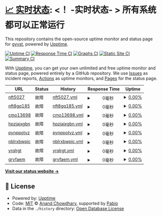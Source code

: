 # [📈 实时状态](https://upptime.xyzzz.rr.nu): <！ -实时状态- > **所有系统都可以正常运行**

This repository contains the open-source uptime monitor and status page for [gyyst](https://upptime.xyzzz.rr.nu), powered by [Upptime](https://github.com/upptime/upptime).

[![Uptime CI](https://github.com/gyyst/upptime/workflows/Uptime%20CI/badge.svg)](https://github.com/gyyst/upptime/actions?query=workflow%3A%22Uptime+CI%22)
[![Response Time CI](https://github.com/gyyst/upptime/workflows/Response%20Time%20CI/badge.svg)](https://github.com/gyyst/upptime/actions?query=workflow%3A%22Response+Time+CI%22)
[![Graphs CI](https://github.com/gyyst/upptime/workflows/Graphs%20CI/badge.svg)](https://github.com/gyyst/upptime/actions?query=workflow%3A%22Graphs+CI%22)
[![Static Site CI](https://github.com/gyyst/upptime/workflows/Static%20Site%20CI/badge.svg)](https://github.com/gyyst/upptime/actions?query=workflow%3A%22Static+Site+CI%22)
[![Summary CI](https://github.com/gyyst/upptime/workflows/Summary%20CI/badge.svg)](https://github.com/gyyst/upptime/actions?query=workflow%3A%22Summary+CI%22)

With [Upptime](https://upptime.js.org), you can get your own unlimited and free uptime monitor and status page, powered entirely by a GitHub repository. We use [Issues](https://github.com/gyyst/upptime/issues) as incident reports, [Actions](https://github.com/gyyst/upptime/actions) as uptime monitors, and [Pages](https://upptime.xyzzz.rr.nu) for the status page.

<!--start: status pages-->
<!-- This summary is generated by Upptime (https://github.com/upptime/upptime) -->
<!-- Do not edit this manually, your changes will be overwritten -->
<!-- prettier-ignore -->
| URL | Status | History | Response Time | Uptime |
| --- | ------ | ------- | ------------- | ------ |
| <img alt="" src="https://icons.duckduckgo.com/ip3/nft5027.crontab.rr.nu.ico" height="13"> [nft5027](https://nft5027.crontab.rr.nu/) | 故障 | [nft5027.yml](https://github.com/gyyst/upptime/commits/HEAD/history/nft5027.yml) | <details><summary><img alt="Response time graph" src="./graphs/nft5027/response-time-week.png" height="20"> 0毫秒</summary><br><a href="https://upptime.xyzzzz.ip-ddns.com/history/nft5027"><img alt="Response time 840" src="https://img.shields.io/endpoint?url=https%3A%2F%2Fraw.githubusercontent.com%2Fgyyst%2Fupptime%2FHEAD%2Fapi%2Fnft5027%2Fresponse-time.json"></a><br><a href="https://upptime.xyzzzz.ip-ddns.com/history/nft5027"><img alt="24-hour response time 0" src="https://img.shields.io/endpoint?url=https%3A%2F%2Fraw.githubusercontent.com%2Fgyyst%2Fupptime%2FHEAD%2Fapi%2Fnft5027%2Fresponse-time-day.json"></a><br><a href="https://upptime.xyzzzz.ip-ddns.com/history/nft5027"><img alt="7-day response time 0" src="https://img.shields.io/endpoint?url=https%3A%2F%2Fraw.githubusercontent.com%2Fgyyst%2Fupptime%2FHEAD%2Fapi%2Fnft5027%2Fresponse-time-week.json"></a><br><a href="https://upptime.xyzzzz.ip-ddns.com/history/nft5027"><img alt="30-day response time 0" src="https://img.shields.io/endpoint?url=https%3A%2F%2Fraw.githubusercontent.com%2Fgyyst%2Fupptime%2FHEAD%2Fapi%2Fnft5027%2Fresponse-time-month.json"></a><br><a href="https://upptime.xyzzzz.ip-ddns.com/history/nft5027"><img alt="1-year response time 840" src="https://img.shields.io/endpoint?url=https%3A%2F%2Fraw.githubusercontent.com%2Fgyyst%2Fupptime%2FHEAD%2Fapi%2Fnft5027%2Fresponse-time-year.json"></a></details> | <details><summary><a href="https://upptime.xyzzzz.ip-ddns.com/history/nft5027">0.00%</a></summary><a href="https://upptime.xyzzzz.ip-ddns.com/history/nft5027"><img alt="All-time uptime 21.49%" src="https://img.shields.io/endpoint?url=https%3A%2F%2Fraw.githubusercontent.com%2Fgyyst%2Fupptime%2FHEAD%2Fapi%2Fnft5027%2Fuptime.json"></a><br><a href="https://upptime.xyzzzz.ip-ddns.com/history/nft5027"><img alt="24-hour uptime 0.00%" src="https://img.shields.io/endpoint?url=https%3A%2F%2Fraw.githubusercontent.com%2Fgyyst%2Fupptime%2FHEAD%2Fapi%2Fnft5027%2Fuptime-day.json"></a><br><a href="https://upptime.xyzzzz.ip-ddns.com/history/nft5027"><img alt="7-day uptime 0.00%" src="https://img.shields.io/endpoint?url=https%3A%2F%2Fraw.githubusercontent.com%2Fgyyst%2Fupptime%2FHEAD%2Fapi%2Fnft5027%2Fuptime-week.json"></a><br><a href="https://upptime.xyzzzz.ip-ddns.com/history/nft5027"><img alt="30-day uptime 1.38%" src="https://img.shields.io/endpoint?url=https%3A%2F%2Fraw.githubusercontent.com%2Fgyyst%2Fupptime%2FHEAD%2Fapi%2Fnft5027%2Fuptime-month.json"></a><br><a href="https://upptime.xyzzzz.ip-ddns.com/history/nft5027"><img alt="1-year uptime 21.49%" src="https://img.shields.io/endpoint?url=https%3A%2F%2Fraw.githubusercontent.com%2Fgyyst%2Fupptime%2FHEAD%2Fapi%2Fnft5027%2Fuptime-year.json"></a></details>
| <img alt="" src="https://icons.duckduckgo.com/ip3/nft8gq185.crontab.rr.nu.ico" height="13"> [nft8gq185](https://nft8gq185.crontab.rr.nu/) | 故障 | [nft8gq185.yml](https://github.com/gyyst/upptime/commits/HEAD/history/nft8gq185.yml) | <details><summary><img alt="Response time graph" src="./graphs/nft8gq185/response-time-week.png" height="20"> 0毫秒</summary><br><a href="https://upptime.xyzzzz.ip-ddns.com/history/nft8gq185"><img alt="Response time 792" src="https://img.shields.io/endpoint?url=https%3A%2F%2Fraw.githubusercontent.com%2Fgyyst%2Fupptime%2FHEAD%2Fapi%2Fnft8gq185%2Fresponse-time.json"></a><br><a href="https://upptime.xyzzzz.ip-ddns.com/history/nft8gq185"><img alt="24-hour response time 0" src="https://img.shields.io/endpoint?url=https%3A%2F%2Fraw.githubusercontent.com%2Fgyyst%2Fupptime%2FHEAD%2Fapi%2Fnft8gq185%2Fresponse-time-day.json"></a><br><a href="https://upptime.xyzzzz.ip-ddns.com/history/nft8gq185"><img alt="7-day response time 0" src="https://img.shields.io/endpoint?url=https%3A%2F%2Fraw.githubusercontent.com%2Fgyyst%2Fupptime%2FHEAD%2Fapi%2Fnft8gq185%2Fresponse-time-week.json"></a><br><a href="https://upptime.xyzzzz.ip-ddns.com/history/nft8gq185"><img alt="30-day response time 0" src="https://img.shields.io/endpoint?url=https%3A%2F%2Fraw.githubusercontent.com%2Fgyyst%2Fupptime%2FHEAD%2Fapi%2Fnft8gq185%2Fresponse-time-month.json"></a><br><a href="https://upptime.xyzzzz.ip-ddns.com/history/nft8gq185"><img alt="1-year response time 792" src="https://img.shields.io/endpoint?url=https%3A%2F%2Fraw.githubusercontent.com%2Fgyyst%2Fupptime%2FHEAD%2Fapi%2Fnft8gq185%2Fresponse-time-year.json"></a></details> | <details><summary><a href="https://upptime.xyzzzz.ip-ddns.com/history/nft8gq185">0.00%</a></summary><a href="https://upptime.xyzzzz.ip-ddns.com/history/nft8gq185"><img alt="All-time uptime 22.27%" src="https://img.shields.io/endpoint?url=https%3A%2F%2Fraw.githubusercontent.com%2Fgyyst%2Fupptime%2FHEAD%2Fapi%2Fnft8gq185%2Fuptime.json"></a><br><a href="https://upptime.xyzzzz.ip-ddns.com/history/nft8gq185"><img alt="24-hour uptime 0.00%" src="https://img.shields.io/endpoint?url=https%3A%2F%2Fraw.githubusercontent.com%2Fgyyst%2Fupptime%2FHEAD%2Fapi%2Fnft8gq185%2Fuptime-day.json"></a><br><a href="https://upptime.xyzzzz.ip-ddns.com/history/nft8gq185"><img alt="7-day uptime 0.00%" src="https://img.shields.io/endpoint?url=https%3A%2F%2Fraw.githubusercontent.com%2Fgyyst%2Fupptime%2FHEAD%2Fapi%2Fnft8gq185%2Fuptime-week.json"></a><br><a href="https://upptime.xyzzzz.ip-ddns.com/history/nft8gq185"><img alt="30-day uptime 1.38%" src="https://img.shields.io/endpoint?url=https%3A%2F%2Fraw.githubusercontent.com%2Fgyyst%2Fupptime%2FHEAD%2Fapi%2Fnft8gq185%2Fuptime-month.json"></a><br><a href="https://upptime.xyzzzz.ip-ddns.com/history/nft8gq185"><img alt="1-year uptime 22.27%" src="https://img.shields.io/endpoint?url=https%3A%2F%2Fraw.githubusercontent.com%2Fgyyst%2Fupptime%2FHEAD%2Fapi%2Fnft8gq185%2Fuptime-year.json"></a></details>
| <img alt="" src="https://icons.duckduckgo.com/ip3/cmo13698.crontab.rr.nu.ico" height="13"> [cmo13698](https://cmo13698.crontab.rr.nu/) | 故障 | [cmo13698.yml](https://github.com/gyyst/upptime/commits/HEAD/history/cmo13698.yml) | <details><summary><img alt="Response time graph" src="./graphs/cmo13698/response-time-week.png" height="20"> 0毫秒</summary><br><a href="https://upptime.xyzzzz.ip-ddns.com/history/cmo13698"><img alt="Response time 772" src="https://img.shields.io/endpoint?url=https%3A%2F%2Fraw.githubusercontent.com%2Fgyyst%2Fupptime%2FHEAD%2Fapi%2Fcmo13698%2Fresponse-time.json"></a><br><a href="https://upptime.xyzzzz.ip-ddns.com/history/cmo13698"><img alt="24-hour response time 0" src="https://img.shields.io/endpoint?url=https%3A%2F%2Fraw.githubusercontent.com%2Fgyyst%2Fupptime%2FHEAD%2Fapi%2Fcmo13698%2Fresponse-time-day.json"></a><br><a href="https://upptime.xyzzzz.ip-ddns.com/history/cmo13698"><img alt="7-day response time 0" src="https://img.shields.io/endpoint?url=https%3A%2F%2Fraw.githubusercontent.com%2Fgyyst%2Fupptime%2FHEAD%2Fapi%2Fcmo13698%2Fresponse-time-week.json"></a><br><a href="https://upptime.xyzzzz.ip-ddns.com/history/cmo13698"><img alt="30-day response time 0" src="https://img.shields.io/endpoint?url=https%3A%2F%2Fraw.githubusercontent.com%2Fgyyst%2Fupptime%2FHEAD%2Fapi%2Fcmo13698%2Fresponse-time-month.json"></a><br><a href="https://upptime.xyzzzz.ip-ddns.com/history/cmo13698"><img alt="1-year response time 772" src="https://img.shields.io/endpoint?url=https%3A%2F%2Fraw.githubusercontent.com%2Fgyyst%2Fupptime%2FHEAD%2Fapi%2Fcmo13698%2Fresponse-time-year.json"></a></details> | <details><summary><a href="https://upptime.xyzzzz.ip-ddns.com/history/cmo13698">0.00%</a></summary><a href="https://upptime.xyzzzz.ip-ddns.com/history/cmo13698"><img alt="All-time uptime 24.31%" src="https://img.shields.io/endpoint?url=https%3A%2F%2Fraw.githubusercontent.com%2Fgyyst%2Fupptime%2FHEAD%2Fapi%2Fcmo13698%2Fuptime.json"></a><br><a href="https://upptime.xyzzzz.ip-ddns.com/history/cmo13698"><img alt="24-hour uptime 0.00%" src="https://img.shields.io/endpoint?url=https%3A%2F%2Fraw.githubusercontent.com%2Fgyyst%2Fupptime%2FHEAD%2Fapi%2Fcmo13698%2Fuptime-day.json"></a><br><a href="https://upptime.xyzzzz.ip-ddns.com/history/cmo13698"><img alt="7-day uptime 0.00%" src="https://img.shields.io/endpoint?url=https%3A%2F%2Fraw.githubusercontent.com%2Fgyyst%2Fupptime%2FHEAD%2Fapi%2Fcmo13698%2Fuptime-week.json"></a><br><a href="https://upptime.xyzzzz.ip-ddns.com/history/cmo13698"><img alt="30-day uptime 1.38%" src="https://img.shields.io/endpoint?url=https%3A%2F%2Fraw.githubusercontent.com%2Fgyyst%2Fupptime%2FHEAD%2Fapi%2Fcmo13698%2Fuptime-month.json"></a><br><a href="https://upptime.xyzzzz.ip-ddns.com/history/cmo13698"><img alt="1-year uptime 24.31%" src="https://img.shields.io/endpoint?url=https%3A%2F%2Fraw.githubusercontent.com%2Fgyyst%2Fupptime%2FHEAD%2Fapi%2Fcmo13698%2Fuptime-year.json"></a></details>
| <img alt="" src="https://icons.duckduckgo.com/ip3/hpzjajxgbn.crontab.rr.nu.ico" height="13"> [hpzjajxgbn](https://hpzjajxgbn.crontab.rr.nu/) | 故障 | [hpzjajxgbn.yml](https://github.com/gyyst/upptime/commits/HEAD/history/hpzjajxgbn.yml) | <details><summary><img alt="Response time graph" src="./graphs/hpzjajxgbn/response-time-week.png" height="20"> 0毫秒</summary><br><a href="https://upptime.xyzzzz.ip-ddns.com/history/hpzjajxgbn"><img alt="Response time 992" src="https://img.shields.io/endpoint?url=https%3A%2F%2Fraw.githubusercontent.com%2Fgyyst%2Fupptime%2FHEAD%2Fapi%2Fhpzjajxgbn%2Fresponse-time.json"></a><br><a href="https://upptime.xyzzzz.ip-ddns.com/history/hpzjajxgbn"><img alt="24-hour response time 0" src="https://img.shields.io/endpoint?url=https%3A%2F%2Fraw.githubusercontent.com%2Fgyyst%2Fupptime%2FHEAD%2Fapi%2Fhpzjajxgbn%2Fresponse-time-day.json"></a><br><a href="https://upptime.xyzzzz.ip-ddns.com/history/hpzjajxgbn"><img alt="7-day response time 0" src="https://img.shields.io/endpoint?url=https%3A%2F%2Fraw.githubusercontent.com%2Fgyyst%2Fupptime%2FHEAD%2Fapi%2Fhpzjajxgbn%2Fresponse-time-week.json"></a><br><a href="https://upptime.xyzzzz.ip-ddns.com/history/hpzjajxgbn"><img alt="30-day response time 0" src="https://img.shields.io/endpoint?url=https%3A%2F%2Fraw.githubusercontent.com%2Fgyyst%2Fupptime%2FHEAD%2Fapi%2Fhpzjajxgbn%2Fresponse-time-month.json"></a><br><a href="https://upptime.xyzzzz.ip-ddns.com/history/hpzjajxgbn"><img alt="1-year response time 992" src="https://img.shields.io/endpoint?url=https%3A%2F%2Fraw.githubusercontent.com%2Fgyyst%2Fupptime%2FHEAD%2Fapi%2Fhpzjajxgbn%2Fresponse-time-year.json"></a></details> | <details><summary><a href="https://upptime.xyzzzz.ip-ddns.com/history/hpzjajxgbn">0.00%</a></summary><a href="https://upptime.xyzzzz.ip-ddns.com/history/hpzjajxgbn"><img alt="All-time uptime 24.47%" src="https://img.shields.io/endpoint?url=https%3A%2F%2Fraw.githubusercontent.com%2Fgyyst%2Fupptime%2FHEAD%2Fapi%2Fhpzjajxgbn%2Fuptime.json"></a><br><a href="https://upptime.xyzzzz.ip-ddns.com/history/hpzjajxgbn"><img alt="24-hour uptime 0.00%" src="https://img.shields.io/endpoint?url=https%3A%2F%2Fraw.githubusercontent.com%2Fgyyst%2Fupptime%2FHEAD%2Fapi%2Fhpzjajxgbn%2Fuptime-day.json"></a><br><a href="https://upptime.xyzzzz.ip-ddns.com/history/hpzjajxgbn"><img alt="7-day uptime 0.00%" src="https://img.shields.io/endpoint?url=https%3A%2F%2Fraw.githubusercontent.com%2Fgyyst%2Fupptime%2FHEAD%2Fapi%2Fhpzjajxgbn%2Fuptime-week.json"></a><br><a href="https://upptime.xyzzzz.ip-ddns.com/history/hpzjajxgbn"><img alt="30-day uptime 1.38%" src="https://img.shields.io/endpoint?url=https%3A%2F%2Fraw.githubusercontent.com%2Fgyyst%2Fupptime%2FHEAD%2Fapi%2Fhpzjajxgbn%2Fuptime-month.json"></a><br><a href="https://upptime.xyzzzz.ip-ddns.com/history/hpzjajxgbn"><img alt="1-year uptime 24.47%" src="https://img.shields.io/endpoint?url=https%3A%2F%2Fraw.githubusercontent.com%2Fgyyst%2Fupptime%2FHEAD%2Fapi%2Fhpzjajxgbn%2Fuptime-year.json"></a></details>
| <img alt="" src="https://icons.duckduckgo.com/ip3/pynppotvz.crontab.rr.nu.ico" height="13"> [pynppotvz](https://pynppotvz.crontab.rr.nu/) | 故障 | [pynppotvz.yml](https://github.com/gyyst/upptime/commits/HEAD/history/pynppotvz.yml) | <details><summary><img alt="Response time graph" src="./graphs/pynppotvz/response-time-week.png" height="20"> 0毫秒</summary><br><a href="https://upptime.xyzzzz.ip-ddns.com/history/pynppotvz"><img alt="Response time 753" src="https://img.shields.io/endpoint?url=https%3A%2F%2Fraw.githubusercontent.com%2Fgyyst%2Fupptime%2FHEAD%2Fapi%2Fpynppotvz%2Fresponse-time.json"></a><br><a href="https://upptime.xyzzzz.ip-ddns.com/history/pynppotvz"><img alt="24-hour response time 0" src="https://img.shields.io/endpoint?url=https%3A%2F%2Fraw.githubusercontent.com%2Fgyyst%2Fupptime%2FHEAD%2Fapi%2Fpynppotvz%2Fresponse-time-day.json"></a><br><a href="https://upptime.xyzzzz.ip-ddns.com/history/pynppotvz"><img alt="7-day response time 0" src="https://img.shields.io/endpoint?url=https%3A%2F%2Fraw.githubusercontent.com%2Fgyyst%2Fupptime%2FHEAD%2Fapi%2Fpynppotvz%2Fresponse-time-week.json"></a><br><a href="https://upptime.xyzzzz.ip-ddns.com/history/pynppotvz"><img alt="30-day response time 0" src="https://img.shields.io/endpoint?url=https%3A%2F%2Fraw.githubusercontent.com%2Fgyyst%2Fupptime%2FHEAD%2Fapi%2Fpynppotvz%2Fresponse-time-month.json"></a><br><a href="https://upptime.xyzzzz.ip-ddns.com/history/pynppotvz"><img alt="1-year response time 753" src="https://img.shields.io/endpoint?url=https%3A%2F%2Fraw.githubusercontent.com%2Fgyyst%2Fupptime%2FHEAD%2Fapi%2Fpynppotvz%2Fresponse-time-year.json"></a></details> | <details><summary><a href="https://upptime.xyzzzz.ip-ddns.com/history/pynppotvz">0.00%</a></summary><a href="https://upptime.xyzzzz.ip-ddns.com/history/pynppotvz"><img alt="All-time uptime 38.90%" src="https://img.shields.io/endpoint?url=https%3A%2F%2Fraw.githubusercontent.com%2Fgyyst%2Fupptime%2FHEAD%2Fapi%2Fpynppotvz%2Fuptime.json"></a><br><a href="https://upptime.xyzzzz.ip-ddns.com/history/pynppotvz"><img alt="24-hour uptime 0.00%" src="https://img.shields.io/endpoint?url=https%3A%2F%2Fraw.githubusercontent.com%2Fgyyst%2Fupptime%2FHEAD%2Fapi%2Fpynppotvz%2Fuptime-day.json"></a><br><a href="https://upptime.xyzzzz.ip-ddns.com/history/pynppotvz"><img alt="7-day uptime 0.00%" src="https://img.shields.io/endpoint?url=https%3A%2F%2Fraw.githubusercontent.com%2Fgyyst%2Fupptime%2FHEAD%2Fapi%2Fpynppotvz%2Fuptime-week.json"></a><br><a href="https://upptime.xyzzzz.ip-ddns.com/history/pynppotvz"><img alt="30-day uptime 1.38%" src="https://img.shields.io/endpoint?url=https%3A%2F%2Fraw.githubusercontent.com%2Fgyyst%2Fupptime%2FHEAD%2Fapi%2Fpynppotvz%2Fuptime-month.json"></a><br><a href="https://upptime.xyzzzz.ip-ddns.com/history/pynppotvz"><img alt="1-year uptime 38.90%" src="https://img.shields.io/endpoint?url=https%3A%2F%2Fraw.githubusercontent.com%2Fgyyst%2Fupptime%2FHEAD%2Fapi%2Fpynppotvz%2Fuptime-year.json"></a></details>
| <img alt="" src="https://icons.duckduckgo.com/ip3/nblrxbwpic.crontab.rr.nu.ico" height="13"> [nblrxbwpic](https://nblrxbwpic.crontab.rr.nu/) | 故障 | [nblrxbwpic.yml](https://github.com/gyyst/upptime/commits/HEAD/history/nblrxbwpic.yml) | <details><summary><img alt="Response time graph" src="./graphs/nblrxbwpic/response-time-week.png" height="20"> 0毫秒</summary><br><a href="https://upptime.xyzzzz.ip-ddns.com/history/nblrxbwpic"><img alt="Response time 1140" src="https://img.shields.io/endpoint?url=https%3A%2F%2Fraw.githubusercontent.com%2Fgyyst%2Fupptime%2FHEAD%2Fapi%2Fnblrxbwpic%2Fresponse-time.json"></a><br><a href="https://upptime.xyzzzz.ip-ddns.com/history/nblrxbwpic"><img alt="24-hour response time 0" src="https://img.shields.io/endpoint?url=https%3A%2F%2Fraw.githubusercontent.com%2Fgyyst%2Fupptime%2FHEAD%2Fapi%2Fnblrxbwpic%2Fresponse-time-day.json"></a><br><a href="https://upptime.xyzzzz.ip-ddns.com/history/nblrxbwpic"><img alt="7-day response time 0" src="https://img.shields.io/endpoint?url=https%3A%2F%2Fraw.githubusercontent.com%2Fgyyst%2Fupptime%2FHEAD%2Fapi%2Fnblrxbwpic%2Fresponse-time-week.json"></a><br><a href="https://upptime.xyzzzz.ip-ddns.com/history/nblrxbwpic"><img alt="30-day response time 0" src="https://img.shields.io/endpoint?url=https%3A%2F%2Fraw.githubusercontent.com%2Fgyyst%2Fupptime%2FHEAD%2Fapi%2Fnblrxbwpic%2Fresponse-time-month.json"></a><br><a href="https://upptime.xyzzzz.ip-ddns.com/history/nblrxbwpic"><img alt="1-year response time 1140" src="https://img.shields.io/endpoint?url=https%3A%2F%2Fraw.githubusercontent.com%2Fgyyst%2Fupptime%2FHEAD%2Fapi%2Fnblrxbwpic%2Fresponse-time-year.json"></a></details> | <details><summary><a href="https://upptime.xyzzzz.ip-ddns.com/history/nblrxbwpic">0.00%</a></summary><a href="https://upptime.xyzzzz.ip-ddns.com/history/nblrxbwpic"><img alt="All-time uptime 38.90%" src="https://img.shields.io/endpoint?url=https%3A%2F%2Fraw.githubusercontent.com%2Fgyyst%2Fupptime%2FHEAD%2Fapi%2Fnblrxbwpic%2Fuptime.json"></a><br><a href="https://upptime.xyzzzz.ip-ddns.com/history/nblrxbwpic"><img alt="24-hour uptime 0.00%" src="https://img.shields.io/endpoint?url=https%3A%2F%2Fraw.githubusercontent.com%2Fgyyst%2Fupptime%2FHEAD%2Fapi%2Fnblrxbwpic%2Fuptime-day.json"></a><br><a href="https://upptime.xyzzzz.ip-ddns.com/history/nblrxbwpic"><img alt="7-day uptime 0.00%" src="https://img.shields.io/endpoint?url=https%3A%2F%2Fraw.githubusercontent.com%2Fgyyst%2Fupptime%2FHEAD%2Fapi%2Fnblrxbwpic%2Fuptime-week.json"></a><br><a href="https://upptime.xyzzzz.ip-ddns.com/history/nblrxbwpic"><img alt="30-day uptime 1.38%" src="https://img.shields.io/endpoint?url=https%3A%2F%2Fraw.githubusercontent.com%2Fgyyst%2Fupptime%2FHEAD%2Fapi%2Fnblrxbwpic%2Fuptime-month.json"></a><br><a href="https://upptime.xyzzzz.ip-ddns.com/history/nblrxbwpic"><img alt="1-year uptime 38.90%" src="https://img.shields.io/endpoint?url=https%3A%2F%2Fraw.githubusercontent.com%2Fgyyst%2Fupptime%2FHEAD%2Fapi%2Fnblrxbwpic%2Fuptime-year.json"></a></details>
| <img alt="" src="https://icons.duckduckgo.com/ip3/yrqlrgt.crontab.rr.nu.ico" height="13"> [yrqlrgt](https://yrqlrgt.crontab.rr.nu/) | 故障 | [yrqlrgt.yml](https://github.com/gyyst/upptime/commits/HEAD/history/yrqlrgt.yml) | <details><summary><img alt="Response time graph" src="./graphs/yrqlrgt/response-time-week.png" height="20"> 0毫秒</summary><br><a href="https://upptime.xyzzzz.ip-ddns.com/history/yrqlrgt"><img alt="Response time 697" src="https://img.shields.io/endpoint?url=https%3A%2F%2Fraw.githubusercontent.com%2Fgyyst%2Fupptime%2FHEAD%2Fapi%2Fyrqlrgt%2Fresponse-time.json"></a><br><a href="https://upptime.xyzzzz.ip-ddns.com/history/yrqlrgt"><img alt="24-hour response time 0" src="https://img.shields.io/endpoint?url=https%3A%2F%2Fraw.githubusercontent.com%2Fgyyst%2Fupptime%2FHEAD%2Fapi%2Fyrqlrgt%2Fresponse-time-day.json"></a><br><a href="https://upptime.xyzzzz.ip-ddns.com/history/yrqlrgt"><img alt="7-day response time 0" src="https://img.shields.io/endpoint?url=https%3A%2F%2Fraw.githubusercontent.com%2Fgyyst%2Fupptime%2FHEAD%2Fapi%2Fyrqlrgt%2Fresponse-time-week.json"></a><br><a href="https://upptime.xyzzzz.ip-ddns.com/history/yrqlrgt"><img alt="30-day response time 0" src="https://img.shields.io/endpoint?url=https%3A%2F%2Fraw.githubusercontent.com%2Fgyyst%2Fupptime%2FHEAD%2Fapi%2Fyrqlrgt%2Fresponse-time-month.json"></a><br><a href="https://upptime.xyzzzz.ip-ddns.com/history/yrqlrgt"><img alt="1-year response time 697" src="https://img.shields.io/endpoint?url=https%3A%2F%2Fraw.githubusercontent.com%2Fgyyst%2Fupptime%2FHEAD%2Fapi%2Fyrqlrgt%2Fresponse-time-year.json"></a></details> | <details><summary><a href="https://upptime.xyzzzz.ip-ddns.com/history/yrqlrgt">0.00%</a></summary><a href="https://upptime.xyzzzz.ip-ddns.com/history/yrqlrgt"><img alt="All-time uptime 17.78%" src="https://img.shields.io/endpoint?url=https%3A%2F%2Fraw.githubusercontent.com%2Fgyyst%2Fupptime%2FHEAD%2Fapi%2Fyrqlrgt%2Fuptime.json"></a><br><a href="https://upptime.xyzzzz.ip-ddns.com/history/yrqlrgt"><img alt="24-hour uptime 0.00%" src="https://img.shields.io/endpoint?url=https%3A%2F%2Fraw.githubusercontent.com%2Fgyyst%2Fupptime%2FHEAD%2Fapi%2Fyrqlrgt%2Fuptime-day.json"></a><br><a href="https://upptime.xyzzzz.ip-ddns.com/history/yrqlrgt"><img alt="7-day uptime 0.00%" src="https://img.shields.io/endpoint?url=https%3A%2F%2Fraw.githubusercontent.com%2Fgyyst%2Fupptime%2FHEAD%2Fapi%2Fyrqlrgt%2Fuptime-week.json"></a><br><a href="https://upptime.xyzzzz.ip-ddns.com/history/yrqlrgt"><img alt="30-day uptime 1.38%" src="https://img.shields.io/endpoint?url=https%3A%2F%2Fraw.githubusercontent.com%2Fgyyst%2Fupptime%2FHEAD%2Fapi%2Fyrqlrgt%2Fuptime-month.json"></a><br><a href="https://upptime.xyzzzz.ip-ddns.com/history/yrqlrgt"><img alt="1-year uptime 17.78%" src="https://img.shields.io/endpoint?url=https%3A%2F%2Fraw.githubusercontent.com%2Fgyyst%2Fupptime%2FHEAD%2Fapi%2Fyrqlrgt%2Fuptime-year.json"></a></details>
| <img alt="" src="https://icons.duckduckgo.com/ip3/gryfaem.crontab.rr.nu.ico" height="13"> [gryfaem](https://gryfaem.crontab.rr.nu/) | 故障 | [gryfaem.yml](https://github.com/gyyst/upptime/commits/HEAD/history/gryfaem.yml) | <details><summary><img alt="Response time graph" src="./graphs/gryfaem/response-time-week.png" height="20"> 0毫秒</summary><br><a href="https://upptime.xyzzzz.ip-ddns.com/history/gryfaem"><img alt="Response time 797" src="https://img.shields.io/endpoint?url=https%3A%2F%2Fraw.githubusercontent.com%2Fgyyst%2Fupptime%2FHEAD%2Fapi%2Fgryfaem%2Fresponse-time.json"></a><br><a href="https://upptime.xyzzzz.ip-ddns.com/history/gryfaem"><img alt="24-hour response time 0" src="https://img.shields.io/endpoint?url=https%3A%2F%2Fraw.githubusercontent.com%2Fgyyst%2Fupptime%2FHEAD%2Fapi%2Fgryfaem%2Fresponse-time-day.json"></a><br><a href="https://upptime.xyzzzz.ip-ddns.com/history/gryfaem"><img alt="7-day response time 0" src="https://img.shields.io/endpoint?url=https%3A%2F%2Fraw.githubusercontent.com%2Fgyyst%2Fupptime%2FHEAD%2Fapi%2Fgryfaem%2Fresponse-time-week.json"></a><br><a href="https://upptime.xyzzzz.ip-ddns.com/history/gryfaem"><img alt="30-day response time 0" src="https://img.shields.io/endpoint?url=https%3A%2F%2Fraw.githubusercontent.com%2Fgyyst%2Fupptime%2FHEAD%2Fapi%2Fgryfaem%2Fresponse-time-month.json"></a><br><a href="https://upptime.xyzzzz.ip-ddns.com/history/gryfaem"><img alt="1-year response time 797" src="https://img.shields.io/endpoint?url=https%3A%2F%2Fraw.githubusercontent.com%2Fgyyst%2Fupptime%2FHEAD%2Fapi%2Fgryfaem%2Fresponse-time-year.json"></a></details> | <details><summary><a href="https://upptime.xyzzzz.ip-ddns.com/history/gryfaem">0.00%</a></summary><a href="https://upptime.xyzzzz.ip-ddns.com/history/gryfaem"><img alt="All-time uptime 17.78%" src="https://img.shields.io/endpoint?url=https%3A%2F%2Fraw.githubusercontent.com%2Fgyyst%2Fupptime%2FHEAD%2Fapi%2Fgryfaem%2Fuptime.json"></a><br><a href="https://upptime.xyzzzz.ip-ddns.com/history/gryfaem"><img alt="24-hour uptime 0.00%" src="https://img.shields.io/endpoint?url=https%3A%2F%2Fraw.githubusercontent.com%2Fgyyst%2Fupptime%2FHEAD%2Fapi%2Fgryfaem%2Fuptime-day.json"></a><br><a href="https://upptime.xyzzzz.ip-ddns.com/history/gryfaem"><img alt="7-day uptime 0.00%" src="https://img.shields.io/endpoint?url=https%3A%2F%2Fraw.githubusercontent.com%2Fgyyst%2Fupptime%2FHEAD%2Fapi%2Fgryfaem%2Fuptime-week.json"></a><br><a href="https://upptime.xyzzzz.ip-ddns.com/history/gryfaem"><img alt="30-day uptime 1.38%" src="https://img.shields.io/endpoint?url=https%3A%2F%2Fraw.githubusercontent.com%2Fgyyst%2Fupptime%2FHEAD%2Fapi%2Fgryfaem%2Fuptime-month.json"></a><br><a href="https://upptime.xyzzzz.ip-ddns.com/history/gryfaem"><img alt="1-year uptime 17.78%" src="https://img.shields.io/endpoint?url=https%3A%2F%2Fraw.githubusercontent.com%2Fgyyst%2Fupptime%2FHEAD%2Fapi%2Fgryfaem%2Fuptime-year.json"></a></details>

<!--end: status pages-->

[**Visit our status website →**](https://upptime.xyzzz.rr.nu)

## 📄 License

- Powered by: [Upptime](https://github.com/upptime/upptime)
- Code: [MIT](./LICENSE) © [Anand Chowdhary](https://anandchowdhary.com), supported by [Pabio](https://pabio.com)
- Data in the `./history` directory: [Open Database License](https://opendatacommons.org/licenses/odbl/1-0/)
